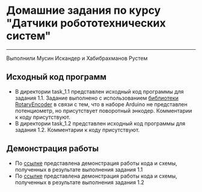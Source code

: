 # Домашние задания по курсу "Датчики робототехнических систем"
---
Выполнили Мусин Искандер и Хабибрахманов Рустем

## Исходный код программ
- В директории task_1.1 представлен исходный код программы для задания 1.1. Задание выполнено с использованием [библиотеки RotaryEncoder](https://github.com/mathertel/RotaryEncoder) в связи с тем, что в наборе Arduino не представлен потенциометр, но присутствует поворотный энкодер. Комментарии к коду присутствуют.
- В директории task_1.2 представлен исходный код программы для задания 1.2.  Комментарии к коду присутствуют.

## Демонстрация работы
- По [ссылке](https://drive.google.com/file/d/1jEmpJf4pdBJCRpvA_oDmK9NWj2HSWQoc/view?usp=sharing) представлена демонстрация работы кода и схемы, полученных в результате выполнения задания 1.1
- По [ссылке](https://drive.google.com/file/d/1x1xKR-whO4O9ZjhELT3wSMj028GuYq50/view?usp=sharing) представлена демонстрация работы кода и схемы, полученных в результате выполнения задания 1.2
